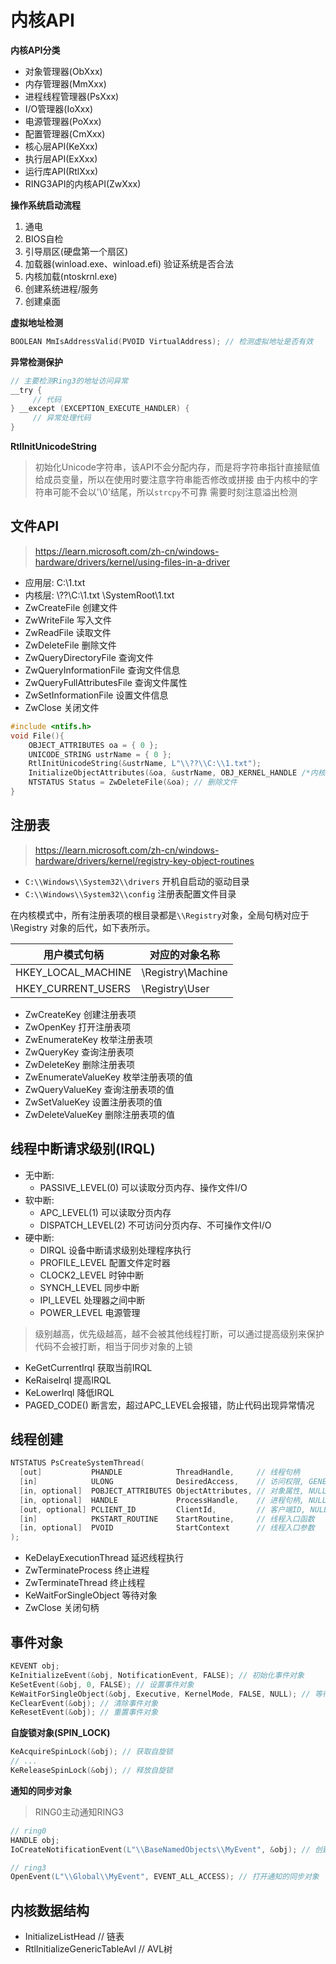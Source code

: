
# 内核API

**内核API分类**
* 对象管理器(ObXxx)
* 内存管理器(MmXxx)
* 进程线程管理器(PsXxx)
* I/O管理器(IoXxx)
* 电源管理器(PoXxx)
* 配置管理器(CmXxx)
* 核心层API(KeXxx)
* 执行层API(ExXxx)
* 运行库API(RtlXxx)
* RING3API的内核API(ZwXxx)

**操作系统启动流程**
1. 通电
2. BIOS自检
3. 引导扇区(硬盘第一个扇区)
4. 加载器(winload.exe、winload.efi) 验证系统是否合法
5. 内核加载(ntoskrnl.exe)
6. 创建系统进程/服务
7. 创建桌面

**虚拟地址检测**
``` C++
BOOLEAN MmIsAddressValid(PVOID VirtualAddress); // 检测虚拟地址是否有效
```

**异常检测保护**
``` C++
// 主要检测Ring3的地址访问异常
__try {
     // 代码
} __except (EXCEPTION_EXECUTE_HANDLER) {
     // 异常处理代码
}
```

**RtlInitUnicodeString**
> 初始化Unicode字符串，该API不会分配内存，而是将字符串指针直接赋值给成员变量，所以在使用时要注意字符串能否修改或拼接
> 由于内核中的字符串可能不会以'\0'结尾，所以`strcpy`不可靠
> 需要时刻注意溢出检测

## 文件API

> https://learn.microsoft.com/zh-cn/windows-hardware/drivers/kernel/using-files-in-a-driver

* 应用层: C:\\1.txt
* 内核层: \\??\\C:\\1.txt    \\SystemRoot\\1.txt
* ZwCreateFile 创建文件
* ZwWriteFile 写入文件
* ZwReadFile 读取文件
* ZwDeleteFile 删除文件
* ZwQueryDirectoryFile 查询文件
* ZwQueryInformationFile 查询文件信息
* ZwQueryFullAttributesFile 查询文件属性
* ZwSetInformationFile 设置文件信息
* ZwClose 关闭文件

``` C++
#include <ntifs.h>
void File(){
    OBJECT_ATTRIBUTES oa = { 0 };
    UNICODE_STRING ustrName = { 0 };
    RtlInitUnicodeString(&ustrName, L"\\??\\C:\\1.txt");
    InitializeObjectAttributes(&oa, &ustrName, OBJ_KERNEL_HANDLE /*内核句柄*/ | OBJ_CASE_INSENSITIVE /*不区分大小写*/, NULL, NULL);
    NTSTATUS Status = ZwDeleteFile(&oa); // 删除文件
}
```

## 注册表

> https://learn.microsoft.com/zh-cn/windows-hardware/drivers/kernel/registry-key-object-routines

* `C:\\Windows\\System32\\drivers` 开机自启动的驱动目录
* `C:\\Windows\\System32\\config` 注册表配置文件目录

在内核模式中，所有注册表项的根目录都是`\\Registry`对象，全局句柄对应于 \Registry 对象的后代，如下表所示。

| 用户模式句柄 | 对应的对象名称 |
| --- | --- |
| HKEY_LOCAL_MACHINE | \Registry\Machine |
| HKEY_CURRENT_USERS | \Registry\User |

* ZwCreateKey 创建注册表项
* ZwOpenKey 打开注册表项
* ZwEnumerateKey 枚举注册表项
* ZwQueryKey 查询注册表项
* ZwDeleteKey 删除注册表项
* ZwEnumerateValueKey 枚举注册表项的值
* ZwQueryValueKey 查询注册表项的值
* ZwSetValueKey 设置注册表项的值
* ZwDeleteValueKey 删除注册表项的值

## 线程中断请求级别(IRQL)

* 无中断:
    * PASSIVE_LEVEL(0)      可以读取分页内存、操作文件I/O
* 软中断:
    * APC_LEVEL(1)          可以读取分页内存
    * DISPATCH_LEVEL(2)     不可访问分页内存、不可操作文件I/O
* 硬中断:
    * DIRQL 设备中断请求级别处理程序执行
    * PROFILE_LEVEL 配置文件定时器
    * CLOCK2_LEVEL 时钟中断
    * SYNCH_LEVEL 同步中断
    * IPI_LEVEL 处理器之间中断
    * POWER_LEVEL 电源管理

> 级别越高，优先级越高，越不会被其他线程打断，可以通过提高级别来保护代码不会被打断，相当于同步对象的上锁

* KeGetCurrentIrql 获取当前IRQL
* KeRaiseIrql 提高IRQL
* KeLowerIrql 降低IRQL
* PAGED_CODE() 断言宏，超过APC_LEVEL会报错，防止代码出现异常情况

## 线程创建

``` C++
NTSTATUS PsCreateSystemThread(
  [out]           PHANDLE            ThreadHandle,     // 线程句柄
  [in]            ULONG              DesiredAccess,    // 访问权限, GENERIC_ALL
  [in, optional]  POBJECT_ATTRIBUTES ObjectAttributes, // 对象属性, NULL
  [in, optional]  HANDLE             ProcessHandle,    // 进程句柄, NULL
  [out, optional] PCLIENT_ID         ClientId,         // 客户端ID, NULL
  [in]            PKSTART_ROUTINE    StartRoutine,     // 线程入口函数
  [in, optional]  PVOID              StartContext      // 线程入口参数
);
```

* KeDelayExecutionThread 延迟线程执行
* ZwTerminateProcess 终止进程
* ZwTerminateThread 终止线程
* KeWaitForSingleObject 等待对象
* ZwClose 关闭句柄

## 事件对象

``` C++
KEVENT obj;
KeInitializeEvent(&obj, NotificationEvent, FALSE); // 初始化事件对象
KeSetEvent(&obj, 0, FALSE); // 设置事件对象
KeWaitForSingleObject(&obj, Executive, KernelMode, FALSE, NULL); // 等待事件对象
KeClearEvent(&obj); // 清除事件对象
KeResetEvent(&obj); // 重置事件对象
```

**自旋锁对象(SPIN_LOCK)**
``` C++
KeAcquireSpinLock(&obj); // 获取自旋锁
// ...
KeReleaseSpinLock(&obj); // 释放自旋锁
```

**通知的同步对象**
> RING0主动通知RING3
``` C++
// ring0
HANDLE obj;
IoCreateNotificationEvent(L"\\BaseNamedObjects\\MyEvent", &obj); // 创建通知的同步对象

// ring3
OpenEvent(L"\\Global\\MyEvent", EVENT_ALL_ACCESS); // 打开通知的同步对象
```

## 内核数据结构

* InitializeListHead // 链表
* RtlInitializeGenericTableAvl // AVL树